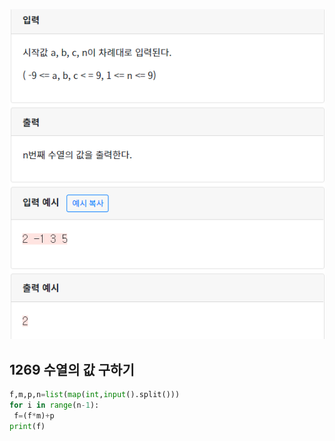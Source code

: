 ![image-20200426152226620](./img/1269.png)

## 1269 수열의 값 구하기

 ```python
f,m,p,n=list(map(int,input().split()))
for i in range(n-1):
  f=(f*m)+p
print(f)
 ```

